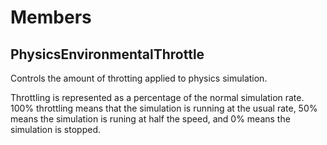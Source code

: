 # Members

## PhysicsEnvironmentalThrottle
Controls the amount of throtting applied to physics simulation.

Throttling is represented as a percentage of the normal simulation rate. 100%
throttling means that the simulation is running at the usual rate, 50% means the
simulation is runing at half the speed, and 0% means the simulation is stopped.
